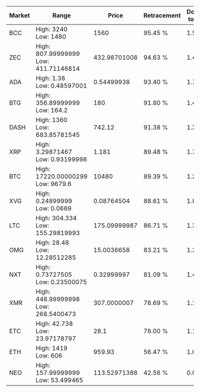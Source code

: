 | Market | Range | Price| Retracement | Doubles to 50% |
| --- | --- | --- | --- | --- |
| BCC | High: 3240<br />Low: 1480 | 1560 | 95.45 % | 1.51 |
| ZEC | High: 807.99999999<br />Low: 411.71146814 | 432.98701008 | 94.63 % | 1.41 |
| ADA | High: 1.38<br />Low: 0.48597001 | 0.54499938 | 93.40 % | 1.71 |
| BTG | High: 356.89999999<br />Low: 164.2 | 180 | 91.80 % | 1.45 |
| DASH | High: 1360<br />Low: 683.85781545 | 742.12 | 91.38 % | 1.38 |
| XRP | High: 3.29871467<br />Low: 0.93199998 | 1.181 | 89.48 % | 1.79 |
| BTC | High: 17220.00000299<br />Low: 9679.6 | 10480 | 89.39 % | 1.28 |
| XVG | High: 0.24899999<br />Low: 0.0669 | 0.08764504 | 88.61 % | 1.80 |
| LTC | High: 304.334<br />Low: 155.29819993 | 175.09999987 | 86.71 % | 1.31 |
| OMG | High: 28.48<br />Low: 12.28512285 | 15.0036658 | 83.21 % | 1.36 |
| NXT | High: 0.73727505<br />Low: 0.23500075 | 0.32999997 | 81.09 % | 1.47 |
| XMR | High: 448.99999998<br />Low: 268.5400473 | 307.0000007 | 78.69 % | 1.17 |
| ETC | High: 42.738<br />Low: 23.97178797 | 28.1 | 78.00 % | 1.19 |
| ETH | High: 1419<br />Low: 606 | 959.93 | 56.47 % | 1.05 |
| NEO | High: 157.99999999<br />Low: 53.499465 | 113.52971388 | 42.56 % | 0.00 |
